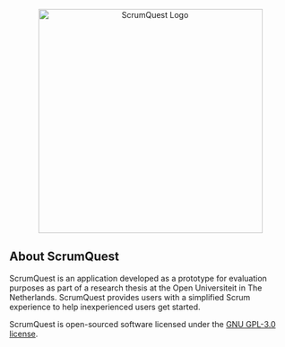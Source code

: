 <p align="center"><a href="https://scrumquest.org" target="_blank"><img src="https://scrumquest.org/img/logo.png" width="400" alt="ScrumQuest Logo"></a></p>

## About ScrumQuest

ScrumQuest is an application developed as a prototype for evaluation purposes as part of a research thesis at the Open Universiteit in The Netherlands. ScrumQuest provides users with a simplified Scrum experience to help inexperienced users get started.

ScrumQuest is open-sourced software licensed under the [GNU GPL-3.0 license](https://opensource.org/license/gpl-3-0).
